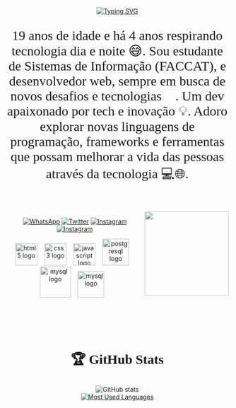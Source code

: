 <div align="center">
  <a href="https://git.io/typing-svg">
    <img src="https://readme-typing-svg.demolab.com?font=Fira+Code&weight=500&size=22&pause=1000&color=9370DB&center=true&vCenter=true&random=false&width=524&lines=<+Welcome+to+my+profile+>" alt="Typing SVG">
  </a>
</div>

<p align="center" style="font-size: 30px; font-family: poppins;">19 anos de idade e há 4 anos respirando tecnologia dia e noite 😅. Sou estudante de Sistemas de Informação (FACCAT), e desenvolvedor web, sempre em busca de novos desafios e tecnologias 🚀. Um dev apaixonado por tech e inovação 💡. Adoro explorar novas linguagens de programação, frameworks e ferramentas que possam melhorar a vida das pessoas através da tecnologia 💻🌐.
  
#

<br>

<img align="right" alt="" height="190px" src="./src/study.gif">
<div align="center"> 

[![WhatsApp](https://img.shields.io/badge/-WhatsApp-000?style=for-the-badge&logo=whatsapp&logoColor=9370DB&color:FFF)](https://wa.me/5551994279000)
[![Twitter](https://img.shields.io/badge/-twitter-000?style=for-the-badge&logo=X&logoColor=9370DB&color:FFF)](https://x.com/cai0arrudaa)
[![Instagram](https://img.shields.io/badge/-Instagram-000?style=for-the-badge&logo=instagram&logoColor=9370DB&color:FFF)](https://instagram.com/cai0arruda)
[![Instagram](https://img.shields.io/badge/-spotify-000?style=for-the-badge&logo=spotify&logoColor=9370DB&color:FFF)](https://open.spotify.com/user/3chcm7dnys1dkkqtdjgpimu99)

</div>

<div align="center">
  <img src="https://cdn.jsdelivr.net/gh/devicons/devicon/icons/html5/html5-original.svg" height="50" alt="html5 logo"  />
  <img width="8" />
  <img src="https://cdn.jsdelivr.net/gh/devicons/devicon/icons/css3/css3-original.svg" height="50" alt="css3 logo"  />
  <img width="8" />
  <img src="https://cdn.jsdelivr.net/gh/devicons/devicon/icons/javascript/javascript-plain.svg" height="50" alt="javascript logo"  />
  <img width="8" />
  <img src="https://cdn.jsdelivr.net/gh/devicons/devicon/icons/php/php-original.svg" height="60" alt="postgresql logo"  />
  <img width="8" />
  <img src="https://cdn.jsdelivr.net/gh/devicons/devicon/icons/mysql/mysql-original-wordmark.svg" height="70" alt="mysql logo"  />
  <img width="8" />
  <img src="https://cdn.jsdelivr.net/gh/devicons/devicon/icons/python/python-original.svg" height="60" alt="mysql logo"  />
  <img width="8" />
</div>

<br>


#

<br>

<div style="text-align: center;" align="center">
  <h3 style="font-size: 30px; font-family: poppins">🏆 GitHub Stats</h3>
  <img src="https://github-readme-stats-git-masterrstaa-rickstaa.vercel.app/api?username=cai0arruda&hide_title=true&show_icons=true&include_all_commits=false&count_private=true&line_height=25&hide=issues&bg_color=000&title_color=9370DB&text_color=FFF&border_radius=10&border_color=9370DB&icon_color=9370DB&theme=jolly" alt="GitHub stats">
</div>
<div style="text-align: center;" align="center">
      <a href="https://github.com/cai0arruda/github-readme-stats">
    <img src="https://github-readme-stats-git-masterrstaa-rickstaa.vercel.app/api/top-langs/?username=cai0arruda&line_height=50&card_width=300&layout=compact&hide_title=false&count_private=true&langs_count=4&show_icons=true&title_color=FF00F6&hide=html,css&bg_color=000&text_color=8B8B8B&border_radius=10&border_color=561760&count_private=true" alt="Most Used Languages">
  </a>
</div>
